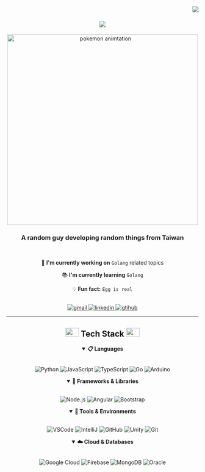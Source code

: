 <img align="right" src="https://visitor-badge.laobi.icu/badge?page_id=Beees835.Beees835" /> 

<h1 align="center">
    <img src="https://readme-typing-svg.herokuapp.com/?font=Righteous&size=35&center=true&vCenter=true&width=500&height=70&duration=4000&lines=Hi+There!+👋;+I'm+Benson!+A+CS+Graduate;" />
</h1>
<p align="center">
  <img src="https://media.giphy.com/media/PDenglwEXySNTOOlYK/giphy.gif?cid=ecf05e47plnk5a2s2jjzr6m62y03acufae19cwgs58px9tvf&ep=v1_gifs_search&rid=giphy.gif&ct=g" alt="pokemon animtation" width="500"/>
</p>

<h3 align="center">A random guy developing random things from Taiwan</h3>

<!-- basic info section --> 
<div align="center">
  <br>
  
  🚀 **I'm currently working on** `Golang` related topics
  
  📚 **I'm currently learning** `Golang` 
  
  💡 **Fun fact:** `Egg is real`
  
  <br>
  <div align="center"> 
   <a href="mailto:haojob12@gmail.com"> 
    <img src="https://img.shields.io/badge/Email-red?style=for-the-badge&logo=gmail&logoColor=white" alt="gmail"> 
   </a> 

   <a href="www.linkedin.com/in/hao-i-lin" target="_blank">
    <img src="https://img.shields.io/badge/LinkedIn-blue?style=for-the-badge&logo=linkedin&logoColor=white" alt="linkedin"> 
   </a> 

   <a href="https://github.com/Beees835" target="_blank">
    <img src="https://img.shields.io/badge/github-grey?style=for-the-badge&logo=github&logoColor=white" alt="gtihub"> 
   </a> 
  </div>
  
</div>
<hr/>

<!-- Tech Stack Section --> 
<h2 align="center">
 <img src="https://media2.giphy.com/media/QssGEmpkyEOhBCb7e1/giphy.gif?cid=ecf05e47a0n3gi1bfqntqmob8g9aid1oyj2wr3ds3mg700bl&rid=giphy.gif" width="35" height="23"> 
 Tech Stack 
 <img src="https://media2.giphy.com/media/QssGEmpkyEOhBCb7e1/giphy.gif?cid=ecf05e47a0n3gi1bfqntqmob8g9aid1oyj2wr3ds3mg700bl&rid=giphy.gif" width="35" height="23">
</h2> 

<details align="center" open>
  <summary><b>📋 Languages</b></summary>
  <br/>
  <p align="center">
    <img src="https://img.shields.io/badge/Python-3776AB?style=for-the-badge&logo=python&logoColor=white" alt="Python"/>
    <img src="https://img.shields.io/badge/JavaScript-F7DF1E?style=for-the-badge&logo=javascript&logoColor=black" alt="JavaScript"/>
    <img src="https://img.shields.io/badge/TypeScript-3178C6?style=for-the-badge&logo=typescript&logoColor=white" alt="TypeScript"/>
    <img src="https://img.shields.io/badge/Go-00ADD8?style=for-the-badge&logo=go&logoColor=white" alt="Go"/>
    <img src="https://img.shields.io/badge/Arduino-00979D?style=for-the-badge&logo=arduino&logoColor=white" alt="Arduino"/>
  </p>
</details>

<details align="center" open>
  <summary><b>🧩 Frameworks & Libraries</b></summary>
  <br/>
  <p align="center">
    <img src="https://img.shields.io/badge/Node.js-339933?style=for-the-badge&logo=nodedotjs&logoColor=white" alt="Node.js"/>
    <img src="https://img.shields.io/badge/Angular-DD0031?style=for-the-badge&logo=angular&logoColor=white" alt="Angular"/>
    <img src="https://img.shields.io/badge/Bootstrap-563D7C?style=for-the-badge&logo=bootstrap&logoColor=white" alt="Bootstrap"/>
  </p>
</details>

<details align="center" open>
  <summary><b>🔧 Tools & Environments</b></summary>
  <br/>
  <p align="center">
    <img src="https://img.shields.io/badge/VSCode-007ACC?style=for-the-badge&logo=VScode&logoColor=white" alt="VSCode"/>
    <img src="https://img.shields.io/badge/IntelliJ_IDEA-000000?style=for-the-badge&logo=intellijidea&logoColor=white" alt="IntelliJ"/>
    <img src="https://img.shields.io/badge/GitHub-100000?style=for-the-badge&logo=github&logoColor=white" alt="GitHub"/>
    <img src="https://img.shields.io/badge/Unity-000000?style=for-the-badge&logo=unity&logoColor=white" alt="Unity"/>
    <img src="https://img.shields.io/badge/Git-F05032?style=for-the-badge&logo=git&logoColor=white" alt="Git"/>
  </p>
</details>

<details align="center" open>
  <summary><b>☁️ Cloud & Databases</b></summary>
  <br/>
  <p align="center">
    <img src="https://img.shields.io/badge/Google_Cloud-4285F4?style=for-the-badge&logo=googlecloud&logoColor=white" alt="Google Cloud"/>
    <img src="https://img.shields.io/badge/Firebase-FFCA28?style=for-the-badge&logo=firebase&logoColor=black" alt="Firebase"/>
    <img src="https://img.shields.io/badge/MongoDB-47A248?style=for-the-badge&logo=mongodb&logoColor=white" alt="MongoDB"/>
    <img src="https://img.shields.io/badge/Oracle-F80000?style=for-the-badge&logo=oracle&logoColor=white" alt="Oracle"/>
  </p>
</details>

 






